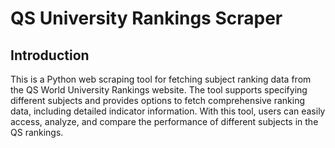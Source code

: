# QS University Rankings Scraper

## Introduction

This is a Python web scraping tool for fetching subject ranking data from the QS World University Rankings website. The tool supports specifying different subjects and provides options to fetch comprehensive ranking data, including detailed indicator information. With this tool, users can easily access, analyze, and compare the performance of different subjects in the QS rankings.
